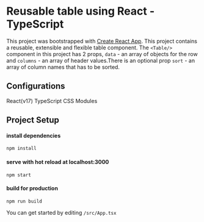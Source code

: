 # Reusable table using React - TypeScript

This project was bootstrapped with [Create React App](https://github.com/facebook/create-react-app).
This project contains a reusable, extensible and flexible table component.
The `<Table/>` component in this project has 2 props, `data` - an array of objects for the row and `columns` - an array of header values.There is an optional prop `sort` - an array of column names that has to be sorted.


## Configurations
React(v17)
TypeScript
CSS Modules

## Project Setup

#### install dependencies

```
npm install
```
             
#### serve with hot reload at localhost:3000
```
npm start
```

#### build for production
```
npm run build
```

You can get started by editing ```/src/App.tsx```


